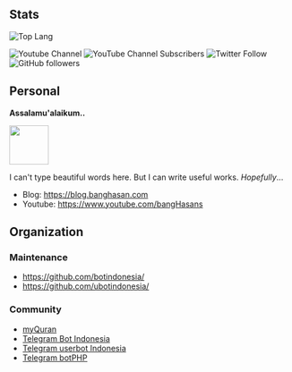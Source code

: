
## Stats

![Top Lang](https://github-readme-stats.vercel.app/api/top-langs/?username=banghasan&layout=compact)

![Youtube Channel](https://img.shields.io/badge/bangHasans-red?&style=social&logo=youtube)
![YouTube Channel Subscribers](https://img.shields.io/youtube/channel/subscribers/UCttb2hoQ07DOzsJjeLqtWsA)
![Twitter Follow](https://img.shields.io/twitter/follow/hasanudinhs?style=social)
![GitHub followers](https://img.shields.io/github/followers/banghasan?style=social)


## Personal

**Assalamu'alaikum..**

<img src="https://github.com/TheDudeThatCode/TheDudeThatCode/blob/master/Assets/Hi.gif" width="70px"> 

I can't type beautiful words here. But I can write useful works. _Hopefully_...

- Blog: https://blog.banghasan.com
- Youtube: https://www.youtube.com/bangHasans

## Organization

### Maintenance

- https://github.com/botindonesia/
- https://github.com/ubotindonesia/

### Community

- [myQuran](https://myquran.org)
- [Telegram Bot Indonesia](https://t.me/botindonesia)
- [Telegram userbot Indonesia](https://t.me/ubotindonesia)
- [Telegram botPHP](https://t.me/botindonesia)




<!--
**banghasan/banghasan** is a ✨ _special_ ✨ repository because its `README.md` (this file) appears on your GitHub profile.

Here are some ideas to get you started:

- 🔭 I’m currently working on ...
- 🌱 I’m currently learning ...
- 👯 I’m looking to collaborate on ...
- 🤔 I’m looking for help with ...
- 💬 Ask me about ...
- 📫 How to reach me: ...
- 😄 Pronouns: ...
- ⚡ Fun fact: ...
-->
